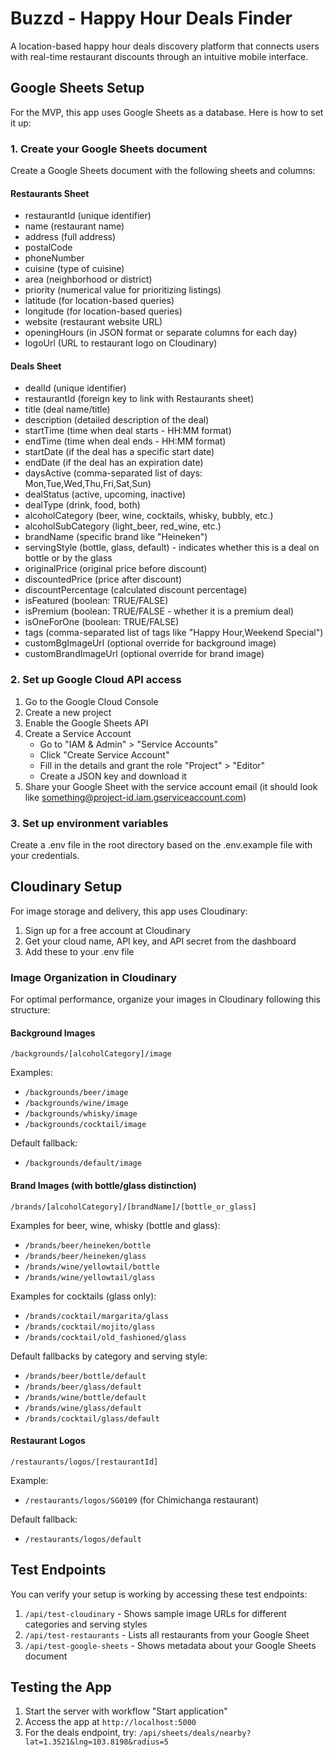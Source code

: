 # Buzzd - Happy Hour Deals Finder

A location-based happy hour deals discovery platform that connects users with real-time restaurant discounts through an intuitive mobile interface.

## Google Sheets Setup

For the MVP, this app uses Google Sheets as a database. Here is how to set it up:

### 1. Create your Google Sheets document

Create a Google Sheets document with the following sheets and columns:

#### Restaurants Sheet
- restaurantId (unique identifier)
- name (restaurant name)
- address (full address)
- postalCode 
- phoneNumber
- cuisine (type of cuisine)
- area (neighborhood or district)
- priority (numerical value for prioritizing listings)
- latitude (for location-based queries)
- longitude (for location-based queries)
- website (restaurant website URL)
- openingHours (in JSON format or separate columns for each day)
- logoUrl (URL to restaurant logo on Cloudinary)

#### Deals Sheet
- dealId (unique identifier)
- restaurantId (foreign key to link with Restaurants sheet)
- title (deal name/title)
- description (detailed description of the deal)
- startTime (time when deal starts - HH:MM format)
- endTime (time when deal ends - HH:MM format)
- startDate (if the deal has a specific start date)
- endDate (if the deal has an expiration date)
- daysActive (comma-separated list of days: Mon,Tue,Wed,Thu,Fri,Sat,Sun)
- dealStatus (active, upcoming, inactive)
- dealType (drink, food, both)
- alcoholCategory (beer, wine, cocktails, whisky, bubbly, etc.)
- alcoholSubCategory (light_beer, red_wine, etc.)
- brandName (specific brand like "Heineken")
- servingStyle (bottle, glass, default) - indicates whether this is a deal on bottle or by the glass
- originalPrice (original price before discount)
- discountedPrice (price after discount)
- discountPercentage (calculated discount percentage)
- isFeatured (boolean: TRUE/FALSE)
- isPremium (boolean: TRUE/FALSE - whether it is a premium deal)
- isOneForOne (boolean: TRUE/FALSE)
- tags (comma-separated list of tags like "Happy Hour,Weekend Special")
- customBgImageUrl (optional override for background image)
- customBrandImageUrl (optional override for brand image)

### 2. Set up Google Cloud API access

1. Go to the Google Cloud Console
2. Create a new project
3. Enable the Google Sheets API
4. Create a Service Account
   - Go to "IAM & Admin" > "Service Accounts"
   - Click "Create Service Account"
   - Fill in the details and grant the role "Project" > "Editor"
   - Create a JSON key and download it
5. Share your Google Sheet with the service account email (it should look like something@project-id.iam.gserviceaccount.com)

### 3. Set up environment variables

Create a .env file in the root directory based on the .env.example file with your credentials.

## Cloudinary Setup

For image storage and delivery, this app uses Cloudinary:

1. Sign up for a free account at Cloudinary
2. Get your cloud name, API key, and API secret from the dashboard
3. Add these to your .env file

### Image Organization in Cloudinary

For optimal performance, organize your images in Cloudinary following this structure:

#### Background Images
```
/backgrounds/[alcoholCategory]/image
```

Examples:
- `/backgrounds/beer/image`
- `/backgrounds/wine/image`
- `/backgrounds/whisky/image`
- `/backgrounds/cocktail/image`

Default fallback:
- `/backgrounds/default/image`

#### Brand Images (with bottle/glass distinction)
```
/brands/[alcoholCategory]/[brandName]/[bottle_or_glass]
```

Examples for beer, wine, whisky (bottle and glass):
- `/brands/beer/heineken/bottle`
- `/brands/beer/heineken/glass`
- `/brands/wine/yellowtail/bottle`
- `/brands/wine/yellowtail/glass`

Examples for cocktails (glass only):
- `/brands/cocktail/margarita/glass`
- `/brands/cocktail/mojito/glass`
- `/brands/cocktail/old_fashioned/glass`

Default fallbacks by category and serving style:
- `/brands/beer/bottle/default`
- `/brands/beer/glass/default`
- `/brands/wine/bottle/default`
- `/brands/wine/glass/default`
- `/brands/cocktail/glass/default`

#### Restaurant Logos
```
/restaurants/logos/[restaurantId]
```

Example:
- `/restaurants/logos/SG0109` (for Chimichanga restaurant)

Default fallback:
- `/restaurants/logos/default`

## Test Endpoints

You can verify your setup is working by accessing these test endpoints:

1. `/api/test-cloudinary` - Shows sample image URLs for different categories and serving styles
2. `/api/test-restaurants` - Lists all restaurants from your Google Sheet
3. `/api/test-google-sheets` - Shows metadata about your Google Sheets document

## Testing the App

1. Start the server with workflow "Start application"
2. Access the app at `http://localhost:5000`
3. For the deals endpoint, try: `/api/sheets/deals/nearby?lat=1.3521&lng=103.8198&radius=5`
